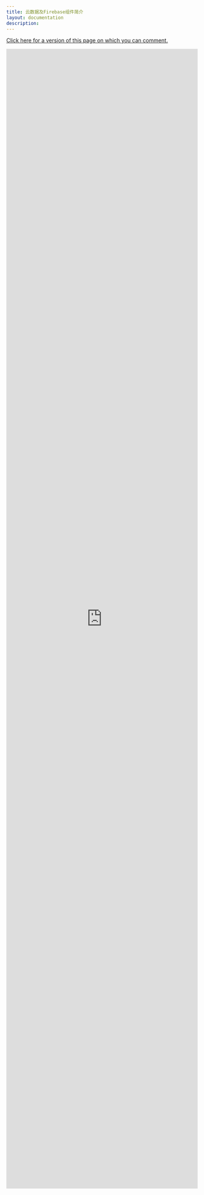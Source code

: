 ```yaml
---
title: 云数据及Firebase组件简介
layout: documentation
description: 
---
```


[Click here for a version of this page on which you can comment.](https://docs.google.com/document/d/17OGJF8VwbOYkXCual8I1JIBLCHhnCcgHj6N_Cfnlb4A)

<iframe width="100%" height="3000" frameborder="0" scrolling="yes" id="frame1"
        src="https://docs.google.com/document/d/17OGJF8VwbOYkXCual8I1JIBLCHhnCcgHj6N_Cfnlb4A/pub">
</iframe>
